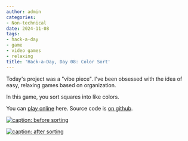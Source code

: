 ```yaml
---
author: admin
categories:
- Non-technical
date: 2024-11-08
tags:
- hack-a-day
- game
- video games
- relaxing
title: 'Hack-a-Day, Day 08: Color Sort'
---
```

Today's project was a "vibe piece". I've been obsessed with the idea of easy, relaxing games based on organization.

In this game, you sort squares into like colors.

You can [play online](https://za3k.github.io/color-sort) here. Source code is [on github](https://github.com/za3k/color-sort).

[![caption: before sorting](color-sort1.png)](https://za3k.github.io/color-sort)

[![caption: after sorting](color-sort2.png)](https://za3k.github.io/color-sort)
